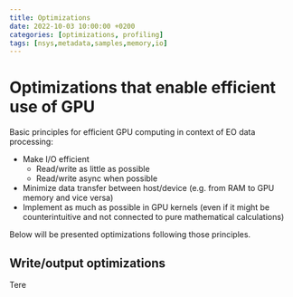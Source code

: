 ```yaml
---
title: Optimizations
date: 2022-10-03 10:00:00 +0200
categories: [optimizations, profiling]
tags: [nsys,metadata,samples,memory,io]
---
```




# Optimizations that enable efficient use of GPU

Basic principles for efficient GPU computing in context of EO data processing:
* Make I/O efficient
  * Read/write as little as possible
  * Read/write async when possible
* Minimize data transfer between host/device (e.g. from RAM to GPU memory and vice versa)
* Implement as much as possible in GPU kernels (even if it might be counterintuitive and not connected to pure mathematical calculations)

Below will be presented optimizations following those principles.

## Write/output optimizations

Tere

